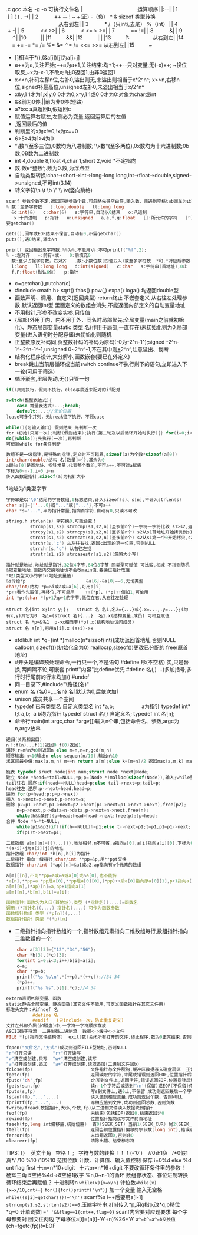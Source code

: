 .c gcc 本名 -g -o 可执行文件名
| &zwj; &zwj; &zwj; &zwj; &zwj; &zwj; &zwj; &zwj; &zwj; &zwj;  &zwj; &zwj; &zwj; &zwj; &zwj; &zwj; &zwj; &zwj; &zwj; &zwj;  &zwj; &zwj; &zwj; &zwj; &zwj; &zwj; &zwj; &zwj; &zwj; &zwj; &zwj; &zwj; &zwj; &zwj; &zwj; &zwj; &zwj; &zwj;运算顺序|
|:--|
|&zwj; 1  &zwj; &zwj; &zwj; &zwj; &zwj; &zwj; &zwj; &zwj; &zwj; &zwj; [ ] ( ) . ->|
|&zwj; 2 &zwj; &zwj; &zwj; &zwj; &zwj; &zwj; &zwj; &zwj; &zwj; &zwj; __++__ __--__ ! ~ +(正) -（负） * & sizeof 类型转换 &zwj; &zwj; &zwj; &zwj; &zwj; &zwj; &zwj; &zwj; &zwj; &zwj; &zwj; &zwj; &zwj; &zwj; &zwj; &zwj; &zwj; &zwj; &zwj; &zwj; &zwj; &zwj; &zwj; &zwj; &zwj; &zwj; &zwj; &zwj; &zwj; &zwj; &zwj; &zwj; &zwj; &zwj; &zwj; &zwj; &zwj; &zwj; &zwj; &zwj; &zwj; &zwj; &zwj; &zwj; &zwj; &zwj; &zwj; &zwj; &zwj; &zwj; &zwj; &zwj; &zwj; &zwj; &zwj; &zwj; &zwj; &zwj; &zwj; &zwj; &zwj; 从右到左|
|&zwj; 3 &zwj; &zwj; &zwj; &zwj; &zwj; &zwj; &zwj; &zwj; &zwj; &zwj; * /（只int/,去尾） %（int）|
|&zwj; 4 &zwj; &zwj; &zwj; &zwj; &zwj; &zwj; &zwj; &zwj; &zwj; &zwj;   + -|
|&zwj; 5 &zwj; &zwj; &zwj; &zwj; &zwj; &zwj; &zwj; &zwj; &zwj; &zwj; << >>|
|&zwj; 6 &zwj; &zwj; &zwj; &zwj; &zwj; &zwj; &zwj; &zwj; &zwj; &zwj; < <= > >=|
|&zwj; 7 &zwj; &zwj; &zwj; &zwj; &zwj; &zwj; &zwj; &zwj; &zwj; &zwj; == !=|
|&zwj; 8 &zwj; &zwj; &zwj; &zwj; &zwj; &zwj; &zwj; &zwj; &zwj; &zwj; &|
|&zwj; 9 &zwj; &zwj; &zwj; &zwj; &zwj; &zwj; &zwj; &zwj; &zwj; &zwj; ⌃|
|10 &zwj; &zwj; &zwj; &zwj; &zwj; &zwj; &zwj; &zwj; &zwj; &zwj;\||
|11  &zwj; &zwj; &zwj; &zwj; &zwj; &zwj; &zwj; &zwj; &zwj; &&|
|12 &zwj; &zwj; &zwj; &zwj; &zwj; &zwj; &zwj; &zwj; &zwj; \|\||
|13 &zwj; &zwj; &zwj; &zwj; &zwj; &zwj; &zwj; &zwj; &zwj; ?: &zwj; &zwj; &zwj; &zwj; &zwj; &zwj; &zwj; &zwj; &zwj; &zwj;  &zwj; &zwj; &zwj; &zwj; &zwj; &zwj; &zwj; &zwj; &zwj; &zwj;  &zwj; &zwj; &zwj; &zwj; &zwj; &zwj; &zwj; &zwj; &zwj; &zwj;  &zwj; &zwj; &zwj; &zwj; &zwj; &zwj; &zwj; &zwj; &zwj; &zwj;  &zwj; &zwj; &zwj; &zwj; &zwj; &zwj;  &zwj; &zwj; &zwj; &zwj; &zwj; &zwj; &zwj; &zwj; &zwj; &zwj; &zwj; &zwj; &zwj; &zwj; &zwj; &zwj; &zwj; &zwj; &zwj; &zwj; &zwj; &zwj; &zwj; &zwj; &zwj; &zwj; &zwj; &zwj; &zwj; &zwj; &zwj; &zwj; &zwj; &zwj; &zwj; &zwj; &zwj; &zwj; &zwj; &zwj; &zwj; &zwj; &zwj; &zwj; &zwj; &zwj; &zwj; &zwj; &zwj; &zwj; &zwj; &zwj; &zwj; &zwj; &zwj; &zwj; &zwj; &zwj; &zwj; &zwj; &zwj; &zwj; &zwj; &zwj; &zwj; &zwj; &zwj; &zwj; &zwj; &zwj; &zwj; &zwj; &zwj; &zwj; &zwj; &zwj; 从右到左|
|14 &zwj; &zwj; &zwj; &zwj; &zwj; &zwj; &zwj; &zwj; &zwj; = += -= *= /= %= &= ⌃= /= <<= >>= &zwj; &zwj; &zwj; &zwj; &zwj; &zwj; &zwj; &zwj; &zwj; &zwj; &zwj; &zwj; &zwj; &zwj; &zwj; &zwj; &zwj; &zwj; &zwj; &zwj; &zwj; &zwj; &zwj; &zwj; &zwj; &zwj; &zwj; &zwj; &zwj; &zwj; &zwj; &zwj; &zwj; &zwj; &zwj; &zwj; &zwj; &zwj; &zwj; &zwj; &zwj; &zwj; &zwj; &zwj; &zwj; &zwj; &zwj; &zwj; &zwj; &zwj; &zwj; &zwj; &zwj; &zwj; &zwj; &zwj; &zwj; &zwj; &zwj; &zwj; &zwj; &zwj; &zwj; &zwj; &zwj; &zwj; &zwj; 从右到左|
|15  &zwj; &zwj; &zwj; &zwj; &zwj; &zwj; &zwj; &zwj; &zwj;  ~

+ []相当于*(),(&a[i])[j]为a[i+j]
+ a++为a,关注开始;++a为a+1,关注结束:均+1;++--只对变量,无(-x)++; 
\~换位取反,~x为-x-1,不改x;
!由0返回1,由非0返回1
+ x<<n,补码左移n位,右补0,溢出则无,未溢出则相当于x*2^n^;
x>>n,右移n位,signed补最高位,unsigned左补0,未溢出相当于x/2^n^
+ x&y,1 1才为1;x|y,0 0才为0;x^y,1 1或0 0才为0:对象为char或int
+ &&前为0停,||前为非0停(短路)
+ a?b:c a真返回b,假返回c
+ 赋值运算右赋左,左侧必为变量,返回运算后的左值
+ ,返回最后的值
&zwj;
+ 判断里的x为x!=0,!x为x==0
+ 6>5>4为1>4为0
+ "\数"(至多三位),0数均为八进制数;"\x数"(至多两位),0x数均为十六进制数;0b数,0B数为二进制数
+ int 4,double 8,float 4,char 1,short 2,void *不定指向
+ 数.数e^整数^,.数为0.数,为浮点型
+ 自动类型转换:char->short->int->long-long long,int->float->double,signed->unsigned,不可int(3.14)
+ 转义字符\n \t \b \\" \\\ \v(竖向跳格)

~~~c
scanf 参数个数不定,返回正确参数个数,可忽略先导空白符,输入数、串遇到空格tab回车为止不保留;
% 数：至多字符数   l:long,double   ll:long long
  &d:int(&)   c:char(&)   s:字符串,自动以0结束   o:八进制  
   x:十六进制   p:指针   u:unsigned   a,e,f,g:float   []:所允许的字符   [^]:除该字符都允许
要getchar()
~~~
~~~c
gets(),回车或EOF结束不保留,自动有0,不需getchar()
puts(),遇0结束,输出\n
~~~
~~~c
printf 返回输出总字符数,%%为%,不能用\%;不可printf("%f",2);
% -:左对齐   +:前有+或-   0:前填充0
  数:至少占据字符数，右对齐   .数:小数位数(四舍五入)或至多字符数  *和.*对应后参数
  l:long   ll:long long   d:int(signed)   c:char   s:字符串(首地址),0止   o:八进制(无0)   x,X:十六进制(无0x)   e,E:指数，六位四舍五入的小数，两位底数   u:unsigned int  
  f,F:float(默认6位)   p:指针
~~~
+ c=getchar(),putchar(c)
+ #include<math.h> sqrt() fabs() pow(,) expa() loga() 均返回double型
+ 函数声明、调用、自定义(返回类型) return终止 不嵌套定义 从右往左处理参数 默认返回int型 里面定义的数组会消失,不能返回内部定义的自动变量地址
+ 不用指针,形参不改变实参,只传值
+ {局部}外用于内，内不用于外，同名时局部优先;全局变量(main之前就初始化)、静态局部变量static 类型 名(作用于局部,一直存在)未初始化则为0,局部变量(进入语句时分配存储)未初始化则随机
+ 正整数原反补码同,负整数补码的补码为原码(-0为-2^n-1^);signed -2^n-1^~2^n-1^-1,unsigned 0~2^n^-1,不在其中则<u>+</u>2^n^,注意溢出、截断
+ 结构化程序设计,大分解小,函数嵌套(要已在外定义)
&zwj; 
+ break跳出当前层循环或当前switch
  continue不执行剩下的语句,立即进入下一轮(可用于筛选)
+ 循环嵌套,里层先动,无{}只管一句
~~~c
if()真则执行，假则不执行，else与最近未配对的if配对
~~~
~~~c
switch(整型表达式){
    case 常量表达式:...;break;
    default:...;//无论位置
}case可多个并列，无break往下执行，不顾case
~~~
~~~c
while(){可输入输出} 假则结束 先判断一次
for（初始(只第一次);判断(假则结束);执行(第二轮及以后循环开始时执行){} for(i=0;i<=m;i++) ->m+1,有break不加1
do{}while();先执行(一次),再判断
可根据while for条件判断
~~~
~~~c
数组不是一级指针,是特殊的指针,定义时不可越界,sizeof(a)为个数*sizeof(a[0])
int/char/double/结构 名[数量]={},其余为0
a即&a[0]是首地址、指针常量,代表整个数组,不可a++,不可对a赋值
下标为0~n-1,i=0 i<n
传入函数是指针,sizeof(a)为指针大小
~~~
1地址为1类型字节
~~~c
字符串是以'\0'结尾的字符数组,0标志结束,计入sizeof(s)、s[n],不计入strlen(s)
char s[]={''...0}或"..."或{"..."},不可s++
char *s="...",串为指针常量,指向首字符,自动有0,只读不可改
 ~~~
 ~~~c
 string.h strlen(s) 字符换0,可能会变！
          strcmp(s1,s2) strncmp(s1,s2,n)(至多前n个)一字符一字符比较 s1>s2,返回>0;s1==s2,返回0;s1<s2,返回<0
          strcpy(s1,s2) strncpy(s1,s2,n)(至多前n个) s2从s1首地址开始拷贝到s1,s2的0拷贝后为止(s1容量!),返回s1首地址
          strcat(s1,s2) strncat(s1,s2,n)(至多前n个) s2从s1第一个0开始拷贝,s2的0拷贝后为止(s1容量!),返回s1首地址
          strchr(s,'c') 从左往右找,返回c出现的第一位置,否则NULL
          strrchr(s,'c') 从右往左找
          strstr(s1,s2) strcasestr(s1,s2)(忽略大小写)
 ~~~
~~~c
指针就是地址,地址就是指针,32位4字节,64位8字节 同类型可赋值 可比较,相减 不指则随机 用*t交换 NULL是0地址,不是空字符串
&取变量地址,函数内交换地址也不会改main值,要通过指针改值
*取1类型大小的字节(地址变量值)
&i传给*p                       &a[6]-&a[0]==6,无论类型
char/int/结构 *p=&i或a或&a[6],可用p[i]
*p++看作先取值,再移位,不可单用    ++(*p)、(*p)++值加1,可单用
int *p;(char *)p+1为p+1的字节,低位在右,从右往左处理
~~~
~~~
struct 名{int x;int y;};   struct 名 名1,名2={...}或{.x=...,.y=...};(均有x,y)其它为0  名1=(struct 名){...}  名1.x(结构变量.成员) 可相互赋值
struct 名 *p=&名1  p->x相当于(*p).x(结构地址访问成员)
struct 名 a[n],可用a[i].x (a+i)->x
~~~
+ stdlib.h int *q=(int \*)malloc(n\*sizeof(int))成功返回首地址,否则NULL calloc(n,sizeof())(初始化全为0) realloc(p,sizeof())更改已分配的 free(原首地址)
+ \#开头是编译预处理命令,一行只一个,不是语句
#define 形(不空格) 实,只是替换,两间隔不论,可嵌套 printf"内容"比define优先
#define 名(,) ...(多加括号,多行时行尾前的行末均加\\)
#undef
+ 同一目录下,#include"\\路径(名)"
+ enum 名 {名0=,...名n} 名1默认为0,后依次加1
+ unison 成员共享一个空间
+ typedef 已有类型名 自定义类型名
int \*a,b;&zwj; &zwj; &zwj; &zwj; &zwj; &zwj; &zwj; &zwj; &zwj; &zwj; &zwj; &zwj; &zwj; &zwj; &zwj; &zwj; &zwj; &zwj; &zwj; a为指针
typedef int* t;t a,b; &zwj; a b均为指针
typedef struct 名{} 自定义名;
typedef int 名[n];
+ 命令行main(int argc,char *argv[])输入n个串,包括命令名、参数,argc为n,argv放串
~~~c
递归(关系和出口)
n！:f(n)...f(1)返回0 f(0)返回1
辗转:r=m%n为0则返回n else m=n,n=r,gcd(m,n)
顺序输出:n<10输出n else sequen(n/10),输出n%10
求区间最小值:max(a,m,n) m==n return a[m];else k=(m+n)/2 返回max(a,m,k) max(a,k+1,n)较大值
~~~ 
~~~c
链表 typedef sruct node{int num;struct node *next}Node;
建立 Node *head=*tail=NULL,*p;p=(Node *)malloc(sizeof(Node)),输入;while里再分配;
tail往右,顺序:if(head==NULL)head=p;else tail->next=p;tail=p;
head往左,逆序:p->next=head,head=p;
遍历 for(p=head;p;p=p->next)
插入 s->next=p->next,p->next=s;
删除 p2=p1->next,p1->next=p2->next(p1->next=p1->next->next),free(p2);
    n=p->next,p->data=n->data,p->next=n->next,free(n);
    while(h&&条件){p=head;head=head->next;free(p);}p=head;
合并 Node *h=*t=NULL; 
    while(p1&&p2)if()if(h==NULL)h=p1;else t->next=p1;t=p1,p1=p1->next;  
    if(p1)t->next=p1;
~~~
~~~c
二维数组 a[m][n]={{}...{}},地址相邻,n不可省,a指向a[0],a[i]指向a[i][0],下标为0~m-1,0~n-1
*(a+i)+j为a[i][j]的地址
指针数组 char/int *b[n],b[i]为指针
二级指针 指向一级指针,char/int **pp=&p,用**ppt交换
数组指针 char/int (*ap)[n]=&a1或a2,ap指向有n个元素的数组

a[m][[n],不可**pp=a或&a或a[0]或&a[0],也不能传
*a[n],**pp=a *pp是a[0],**pp是a[0][0],(*pp)++后a[0]指向原a[0][1],p+1指向a[1]
a[m][n],(*ap)[n]=a,ap+1指向a[1]
a[m][n],*b[m],b[i]=a[i];

函数指针:函数名为入口(首地址),类型 (*指针名)(,...)=函数名 
调用:(*指针名)(,...) 指针名(,...) 可作为函数参数
函数指针数组 类型 (*p[n])(,...)
数组指针指针 类型 *(*p)[n]
~~~
+ 二级指针指向指针数组的一个,指针数组元素指向二维数组每行,数组指针指向二维数组的一个:
~~~c
    char a[3][3]={"12","34","56"};
    char *b[3],(*c)[3];
    for(int i=0;i<3;i++)b[i]=a[i];
    c=a;
    char **p=b;
    printf("%s %s\n",*(++p),*(++c));//34 34
    (*p)++;
    printf("%s %s",b[1],*c);//4 34
 ~~~
 ~~~c
extern声明外部变量、函数
static静态全局变量、静态函数(其它文件不能用,可定义函数指针在其它文件用)
标准头文件：#ifndef 名
           #define 名
           #endif   (只include一次，防止重复定义)
文件在外部介质(如磁盘)中,一字符一字符顺序存放
ASCII码字符流  二进制码二进制流  数据<->缓冲<->文件
FILE *fp(指向文件结构体)  exit(数)关闭所有打开的文件,终止程序,数为0正常结束,否则不正常结束

fopen("文件名","方式")成功则返回FILE型地址,否则NULL
"r"打开只读        "r+"打开读写
"w"清空或创建,只写  "w+"清空或创建,读写
"a"打开或创建,追加  "a+"打开或创建,读取追加(二进制文件加b)
fclose(fp)                      文件指针与文件脱钩,缓冲区数据写入磁盘扇区  正常关闭返回0,否则EOF
fgetc(fp)                       返回读取的字符,末尾或错误则返回EOF,位置指针后移一字节
fputc('ch',fp)                  ch写到文件上,返回字符,错误返回EOF,位置指针后移
fgets(s,n,fp)                   读n-1个字符后或遇到'\n'(保留)或EOF(不保留)停,再自动加'\0',成功则返回s,否则NULL
fputs(s,fp)                     写s到文件上,遇0止,不保留 成功则返回最后一个字符,否则EOF
fscanf(fp,"...",...)            读入值到相应变量,成功则返回个数，否则NULL
fprintf(fp,"...",...)           写相应值到文件,成功则返回总数,否则负数
fwrite/fread(数据指针,大小,个数,fp)从二进制文件读入数据块到指针
feof(fp)                        未结束(包括EOF)返回0,结束返回非0
rewind(fp)                      位置指针指向读写文件的首地址
fseek(fp,long int偏移量,初始位置)  首0(SEEK_SET) 当前1(SEEK_CUR) 尾2(SEEK_END) 移动位置指针
ftell(fp)                       返回当前位置指针偏移的字节数(long int),错误返回-1L
ferror(fp)                      未出错返回0,否则非0
clearerr(fp)                    清除出错、结束标志符
 ~~~
 TIPS:
 {} &zwj; &zwj; &zwj; 英文半角 &zwj; &zwj; 空格！ ; &zwj; &zwj; 字符与数的转换！！！(-'0')&zwj; &zwj; &zwj; &zwj; //0正1负 &zwj; &zwj; /\*0假1真\*/
 /10 %10 /10%10 范围位数 计数、计算值、输入值控制 保存 
 i=0%d else %d cnt flag first
 十:n=n\*10+digit &zwj; &zwj; 十六:n=n\*16+digit
不要改循环条件里的参数！
杨辉三角 5空格%4d->8空格1数字
%n,0~n-1的循环
数组存状态、存位进制转换 循环结束后再赋值？
十进制转n `while(x){x=x/n}` 计位数`while(x){x=x/10,cnt++}`
`for(){for()printf("\n")}`
加一个变量 
输入无空格`while((s[i]=getchar())!='\n')` scanf%s
i++后要用a[i-1]
`strncmp(s1,s2,strlen(s2))==0`
压缩字符串:a[n]传入*p,用q指p,改\*q,p移位 *q=0
计单词数`!=' '&&flag==1{cnt++,flag=0}`
scanf内容要对应题要求
每个字母都要对
回文往两边
字母移位a[i]=(a[i]-'A'+n)%26+'A'
`a^=b^=a^=b交换值` (ch=fgetc(fp))!=EOF